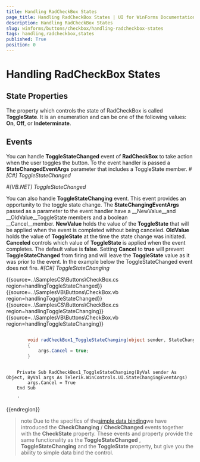 ```yaml
---
title: Handling RadCheckBox States
page_title: Handling RadCheckBox States | UI for WinForms Documentation
description: Handling RadCheckBox States
slug: winforms/buttons/checkbox/handling-radcheckbox-states
tags: handling,radcheckbox,states
published: True
position: 0
---
```


# Handling RadCheckBox States



## State Properties

The property which controls the state of RadCheckBox is called __ToggleState__. It is an enumeration and can be one of the following values: __On__, __Off__, or __Indeterminate__. 
        

## Events

You can handle __ToggleStateChanged__ event of __RadCheckBox__ to take action when the user toggles the button. To the event handler is passed a __StateChangedEventArgs__ parameter that includes a ToggleState member.
        #_[C#] ToggleStateChanged_

	

#_[VB.NET] ToggleStateChanged_

	



You can also handle __ToggleStateChanging__ event. This event provides an opportunity to
          the toggle state change. The __StateChangingEventArgs__ passed as a parameter to the event handler have a __NewValue__and __OldValue__ToggleState members and a boolean __Cancel__member. __NewValue__ holds the value of the __ToggleState__ that will be applied when the event is completed without being canceled. __OldValue__ holds the value of __ToggleState__ at the time the state change was initiated. __Canceled__ controls which value of __ToggleState__ is applied when the event completes. The default value is __false__. Setting __Cancel__ to __true__ will prevent __ToggleStateChanged__ from firing and will leave the __ToggleState__ value as it was prior to the event. In the example below the ToggleStateChanged event does not fire.
        #_[C#] ToggleStateChanging_

	



{{source=..\SamplesCS\Buttons\CheckBox.cs region=handlingToggleStateChanged}} 
{{source=..\SamplesVB\Buttons\CheckBox.vb region=handlingToggleStateChanged}} 
{{source=..\SamplesCS\Buttons\CheckBox.cs region=handlingToggleStateChanging}} 
{{source=..\SamplesVB\Buttons\CheckBox.vb region=handlingToggleStateChanging}} 

````C#

        void radCheckBox1_ToggleStateChanging(object sender, StateChangingEventArgs args)
        {
            args.Cancel = true;
        }
````
````VB.NET

    Private Sub RadCheckBox1_ToggleStateChanging(ByVal sender As Object, ByVal args As Telerik.WinControls.UI.StateChangingEventArgs)
        args.Cancel = True
    End Sub

    '
````

{{endregion}} 




>note Due to the specifics of the[simple data binding](http://msdn.microsoft.com/en-us/library/system.windows.forms.binding(v=vs.110).aspx)we have introduced the __CheckChanging__ / __CheckChanged__ events together with the __CheckState__ property.
            These events and property provide the same functionality as the __ToggleStateChanged__ , __ToggleStateChanging__ and the __ToggleState__ property, but give you the ability to simple data bind the control.
>


